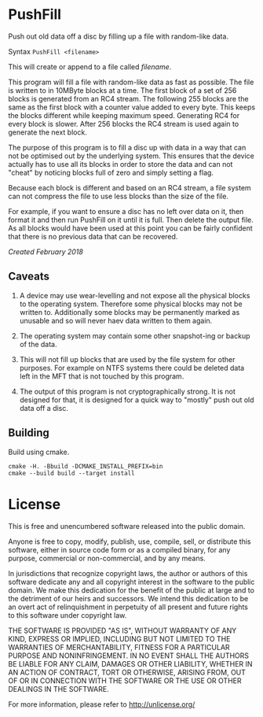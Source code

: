 PushFill
========

Push out old data off a disc by filling up a file with random-like data.

Syntax
    `PushFill <filename>`

This will create or append to a file called *filename*.

This program will fill a file with random-like data as fast as possible.
The file is written to in 10MByte blocks at a time. The first block of
a set of 256 blocks is generated from an RC4 stream. The following 255
blocks are the same as the first block with a counter value added to every
byte. This keeps the blocks different while keeping maximum speed. Generating
RC4 for every block is slower. After 256 blocks the RC4 stream is used again
to generate the next block.

The purpose of this program is to fill a disc up with data in a way that 
can not be optimised out by the underlying system. This ensures that the
device actually has to use all its blocks in order to store the data and
can not "cheat" by noticing blocks full of zero and simply setting a flag.

Because each block is different and based on an RC4 stream, a file system
can not compress the file to use less blocks than the size of the file.

For example, if you want to ensure a disc has no left over data on it, then
format it and then run PushFill on it until it is full. Then delete the
output file. As all blocks would have been used at this point you can be
fairly confident that there is no previous data that can be recovered.

*Created February 2018*


Caveats
-------

1)  A device may use wear-levelling and not expose all the physical blocks to
the operating system. Therefore some physical blocks may not be written to.
Additionally some blocks may be permanently marked as unusable and so will never
haev data written to them again.

2)  The operating system may contain some other snapshot-ing or backup of
the data.

3)  This will not fill up blocks that are used by the file system for other
purposes. For example on NTFS systems there could be deleted data left in the
MFT that is not touched by this program.

4)  The output of this program is not cryptographically strong. It is not
designed for that, it is designed for a quick way to "mostly" push out old
data off a disc. 


Building
--------

Build using cmake.

    cmake -H. -Bbuild -DCMAKE_INSTALL_PREFIX=bin
    cmake --build build --target install


License
=======

This is free and unencumbered software released into the public domain.

Anyone is free to copy, modify, publish, use, compile, sell, or
distribute this software, either in source code form or as a compiled
binary, for any purpose, commercial or non-commercial, and by any
means.

In jurisdictions that recognize copyright laws, the author or authors
of this software dedicate any and all copyright interest in the
software to the public domain. We make this dedication for the benefit
of the public at large and to the detriment of our heirs and
successors. We intend this dedication to be an overt act of
relinquishment in perpetuity of all present and future rights to this
software under copyright law.

THE SOFTWARE IS PROVIDED "AS IS", WITHOUT WARRANTY OF ANY KIND,
EXPRESS OR IMPLIED, INCLUDING BUT NOT LIMITED TO THE WARRANTIES OF
MERCHANTABILITY, FITNESS FOR A PARTICULAR PURPOSE AND NONINFRINGEMENT.
IN NO EVENT SHALL THE AUTHORS BE LIABLE FOR ANY CLAIM, DAMAGES OR
OTHER LIABILITY, WHETHER IN AN ACTION OF CONTRACT, TORT OR OTHERWISE,
ARISING FROM, OUT OF OR IN CONNECTION WITH THE SOFTWARE OR THE USE OR
OTHER DEALINGS IN THE SOFTWARE.

For more information, please refer to <http://unlicense.org/>


